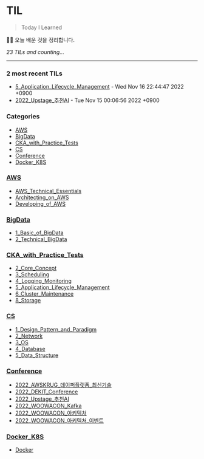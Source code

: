 # TIL
> Today I Learned

🏄‍♂️ 오늘 배운 것을 정리합니다.  


_23 TILs and counting..._

---

### 2 most recent TILs

- [5_Application_Lifecycle_Management](CKA_with_Practice_Tests/5_Application_Lifecycle_Management.md) - Wed Nov 16 22:44:47 2022 +0900
- [2022_Upstage_추천AI](Conference/2022_Upstage_추천AI.md) - Tue Nov 15 00:06:56 2022 +0900

### Categories

- [AWS](#AWS)
- [BigData](#BigData)
- [CKA_with_Practice_Tests](#CKA_with_Practice_Tests)
- [CS](#CS)
- [Conference](#Conference)
- [Docker_K8S](#Docker_K8S)

### [AWS](#AWS)
- [AWS_Technical_Essentials](AWS/AWS_Technical_Essentials.md)
- [Architecting_on_AWS](AWS/Architecting_on_AWS.md)
- [Developing_of_AWS](AWS/Developing_of_AWS.md)

### [BigData](#BigData)
- [1_Basic_of_BigData](BigData/1_Basic_of_BigData.md)
- [2_Technical_BigData](BigData/2_Technical_BigData.md)

### [CKA_with_Practice_Tests](#CKA_with_Practice_Tests)
- [2_Core_Concept](CKA_with_Practice_Tests/2_Core_Concept.md)
- [3_Scheduling](CKA_with_Practice_Tests/3_Scheduling.md)
- [4_Logging_Monitoring](CKA_with_Practice_Tests/4_Logging_Monitoring.md)
- [5_Application_Lifecycle_Management](CKA_with_Practice_Tests/5_Application_Lifecycle_Management.md)
- [6_Cluster_Maintenance](CKA_with_Practice_Tests/6_Cluster_Maintenance.md)
- [8_Storage](CKA_with_Practice_Tests/8_Storage.md)

### [CS](#CS)
- [1_Design_Pattern_and_Paradigm](CS/1_Design_Pattern_and_Paradigm.md)
- [2_Network](CS/2_Network.md)
- [3_OS](CS/3_OS.md)
- [4_Database](CS/4_Database.md)
- [5_Data_Structure](CS/5_Data_Structure.md)

### [Conference](#Conference)
- [2022_AWSKRUG_데이퍼플랫폼_최신기술](Conference/2022_AWSKRUG_데이퍼플랫폼_최신기술.md)
- [2022_DEKIT_Conference](Conference/2022_DEKIT_Conference.md)
- [2022_Upstage_추천AI](Conference/2022_Upstage_추천AI.md)
- [2022_WOOWACON_Kafka](Conference/2022_WOOWACON_Kafka.md)
- [2022_WOOWACON_아키텍처](Conference/2022_WOOWACON_아키텍처.md)
- [2022_WOOWACON_아키텍처_이벤트](Conference/2022_WOOWACON_아키텍처_이벤트.md)

### [Docker_K8S](#Docker_K8S)
- [Docker](Docker_K8S/Docker.md)

[1]: https://simonwillison.net/2020/Apr/20/self-rewriting-readme/
[2]: https://github.com/jbranchaud/til


